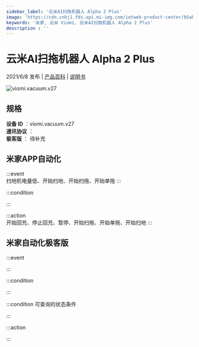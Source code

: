 ```yaml
---
sidebar_label: '云米AI扫拖机器人 Alpha 2 Plus'
image: 'https://cdn.cnbj1.fds.api.mi-img.com/iotweb-product-center/b5ab935ab4dbe10f987f08d9c9f9f95b_168.png?GalaxyAccessKeyId=AKVGLQWBOVIRQ3XLEW&Expires=9223372036854775807&Signature=cxzNapuJR0TUMPAfJBTblaDI+Xk='
keywords: '米家, 云米 Viomi, 云米AI扫拖机器人 Alpha 2 Plus'
description : ''
---
```

# 云米AI扫拖机器人 Alpha 2 Plus

2021/6/8 发布 | [产品百科](https://home.mi.com/webapp/content/baike/product/index.html?model=viomi.vacuum.v27/) | [说明书](https://home.mi.com/views/introduction.html?model=viomi.vacuum.v27&region=cn)

![viomi.vacuum.v27](https://cdn.cnbj1.fds.api.mi-img.com/iotweb-product-center/b5ab935ab4dbe10f987f08d9c9f9f95b_168.png?GalaxyAccessKeyId=AKVGLQWBOVIRQ3XLEW&Expires=9223372036854775807&Signature=cxzNapuJR0TUMPAfJBTblaDI+Xk=)

## 规格  
> 
**设备 ID** ：viomi.vacuum.v27  
**通讯协议** ：  
**极客版**  ： 待补充 


## 米家APP自动化  

:::event  
扫地机电量低、开始扫地、开始扫拖、开始单拖
:::

:::condition  

:::

:::action   
开始回充、停止回充、暂停、开始扫拖、开始单拖、开始扫地
:::

## 米家自动化极客版  

:::event  

:::

:::condition  

:::

:::condition 可查询的状态条件  

:::

:::action  

:::

        

